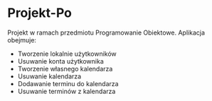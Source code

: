 # Projekt-Po

Projekt w ramach przedmiotu Programowanie Obiektowe.
Aplikacja obejmuje: 
- Tworzenie lokalnie użytkowników
- Usuwanie konta użytkownika
- Tworzenie własnego kalendarza
- Usuwanie kalendarza
- Dodawanie terminu do kalendarza
- Usuwanie terminów z kalendarza
